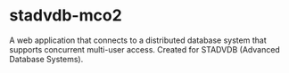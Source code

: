 # stadvdb-mco2
A web application that connects to a distributed database system that supports concurrent multi-user access. Created for STADVDB (Advanced Database Systems).
